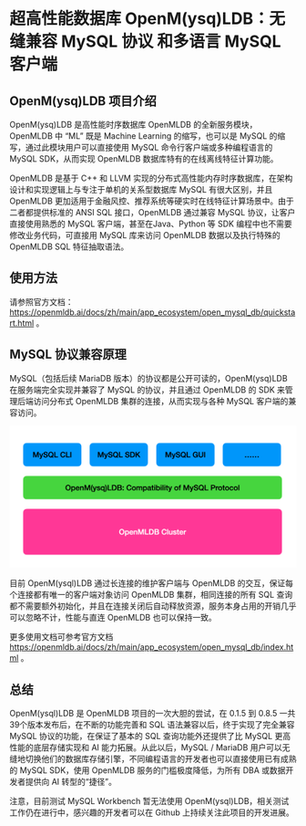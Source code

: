 # 超高性能数据库 OpenM(ysq)LDB：无缝兼容 MySQL 协议 和多语言 MySQL 客户端

## OpenM(ysq)LDB 项目介绍
OpenM(ysq)LDB 是高性能时序数据库 OpenMLDB 的全新服务模块，OpenMLDB 中 “ML” 既是 Machine Learning 的缩写，也可以是 MySQL 的缩写，通过此模块用户可以直接使用 MySQL 命令行客户端或多种编程语言的 MySQL SDK，从而实现 OpenMLDB 数据库特有的在线离线特征计算功能。

OpenMLDB 是基于 C++ 和 LLVM 实现的分布式高性能内存时序数据库，在架构设计和实现逻辑上与专注于单机的关系型数据库 MySQL 有很大区别，并且 OpenMLDB 更加适用于金融风控、推荐系统等硬实时在线特征计算场景中。由于二者都提供标准的 ANSI SQL 接口，OpenMLDB 通过兼容 MySQL 协议，让客户直接使用熟悉的 MySQL 客户端，甚至在Java、Python 等 SDK 编程中也不需要修改业务代码，可直接用 MySQL 库来访问 OpenMLDB 数据以及执行特殊的 OpenMLDB SQL 特征抽取语法。

## 使用方法
请参照官方文档：https://openmldb.ai/docs/zh/main/app_ecosystem/open_mysql_db/quickstart.html 。

## MySQL 协议兼容原理
MySQL（包括后续 MariaDB 版本）的协议都是公开可读的，OpenM(ysq)LDB 在服务端完全实现并兼容了 MySQL  的协议，并且通过 OpenMLDB 的 SDK 来管理后端访问分布式 OpenMLDB 集群的连接，从而实现与各种 MySQL 客户端的兼容访问。

![compatibility.png](./images/compatibility.png)

目前 OpenM(ysql)LDB 通过长连接的维护客户端与 OpenMLDB 的交互，保证每个连接都有唯一的客户端对象访问 OpenMLDB 集群，相同连接的所有 SQL 查询都不需要额外初始化，并且在连接关闭后自动释放资源，服务本身占用的开销几乎可以忽略不计，性能与直连 OpenMLDB 也可以保持一致。

更多使用文档可参考官方文档 https://openmldb.ai/docs/zh/main/app_ecosystem/open_mysql_db/index.html 。

## 总结
OpenM(ysql)LDB 是 OpenMLDB 项目的一次大胆的尝试，在 0.1.5 到 0.8.5 一共39个版本发布后，在不断的功能完善和 SQL 语法兼容以后，终于实现了完全兼容 MySQL 协议的功能，在保证了基本的 SQL 查询功能外还提供了比 MySQL 更高性能的底层存储实现和 AI 能力拓展。从此以后，MySQL / MariaDB 用户可以无缝地切换他们的数据库存储引擎，不同编程语言的开发者也可以直接使用已有成熟的 MySQL SDK，使用 OpenMLDB 服务的门槛极度降低，为所有 DBA 或数据开发者提供向 AI 转型的“捷径”。

注意，目前测试 MySQL Workbench 暂无法使用 OpenM(ysql)LDB，相关测试工作仍在进行中，感兴趣的开发者可以在 Github 上持续关注此项目的开发进展。
